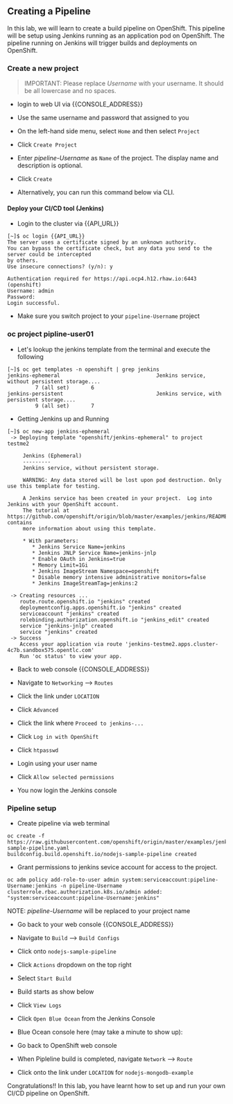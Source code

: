 ## Creating a Pipeline

In this lab, we will learn to create a build pipeline on OpenShift. This
pipeline will be setup using Jenkins running as an application pod on
OpenShift. The pipeline running on Jenkins will trigger builds and
deployments on OpenShift.

### Create a new project

> IMPORTANT: Please replace *Username* with your username. It should be all lowercase and no spaces.

- login to web UI via {{CONSOLE_ADDRESS}}

- Use the same username and password that assigned to you

- On the left-hand side menu, select `Home` and then select `Project`

- Click `Create Project`

- Enter *pipeline-Username* as `Name` of the project. The display name and description is optional.

- Click `Create`

- Alternatively, you can run this command below via CLI.

#### Deploy your CI/CD tool (Jenkins)

- Login to the cluster via {{API_URL}}

```
[~]$ oc login {{API_URL}}
The server uses a certificate signed by an unknown authority.
You can bypass the certificate check, but any data you send to the server could be intercepted
by others.
Use insecure connections? (y/n): y

Authentication required for https://api.ocp4.h12.rhaw.io:6443 (openshift)
Username: admin
Password:
Login successful.
```

- Make sure you switch project to your `pipeline-Username` project

### oc project pipline-user01

- Let's lookup the jenkins template from the terminal and execute the following

```
[~]$ oc get templates -n openshift | grep jenkins
jenkins-ephemeral                               Jenkins service, without persistent storage....
         7 (all set)       6
jenkins-persistent                              Jenkins service, with persistent storage....
         9 (all set)       7
```

- Getting Jenkins up and Running

```
[~]$ oc new-app jenkins-ephemeral
 -> Deploying template "openshift/jenkins-ephemeral" to project testme2

     Jenkins (Ephemeral)
     ---------
     Jenkins service, without persistent storage.

     WARNING: Any data stored will be lost upon pod destruction. Only use this template for testing.

     A Jenkins service has been created in your project.  Log into Jenkins with your OpenShift account.
     The tutorial at https://github.com/openshift/origin/blob/master/examples/jenkins/README.md contains
     more information about using this template.

     * With parameters:
        * Jenkins Service Name=jenkins
        * Jenkins JNLP Service Name=jenkins-jnlp
        * Enable OAuth in Jenkins=true
        * Memory Limit=1Gi
        * Jenkins ImageStream Namespace=openshift
        * Disable memory intensive administrative monitors=false
        * Jenkins ImageStreamTag=jenkins:2

 -> Creating resources ...
    route.route.openshift.io "jenkins" created
    deploymentconfig.apps.openshift.io "jenkins" created
    serviceaccount "jenkins" created
    rolebinding.authorization.openshift.io "jenkins_edit" created
    service "jenkins-jnlp" created
    service "jenkins" created
 -> Success
    Access your application via route 'jenkins-testme2.apps.cluster-4c7b.sandbox575.opentlc.com'
    Run 'oc status' to view your app.
```

- Back to web console {{CONSOLE_ADDRESS}}

- Navigate to `Networking` --> `Routes`

- Click the link under `LOCATION`

- Click `Advanced`

- Click the link where `Proceed to jenkins-...`

- Click `Log in with OpenShift`

- Click `htpasswd`

- Login using your user name

- Click `Allow selected permissions`

- You now login the Jenkins console

### Pipeline setup

- Create pipeline via web terminal

```
oc create -f https://raw.githubusercontent.com/openshift/origin/master/examples/jenkins/pipeline/nodejs-sample-pipeline.yaml
buildconfig.build.openshift.io/nodejs-sample-pipeline created
```

- Grant permissions to jenkins sevice account for access to the project.

```
oc adm policy add-role-to-user admin system:serviceaccount:pipeline-Username:jenkins -n pipeline-Username
clusterrole.rbac.authorization.k8s.io/admin added: "system:serviceaccount:pipeline-Username:jenkins"
```

NOTE: *pipeline-Username* will be replaced to your project name

- Go back to your web console {{CONSOLE_ADDRESS}}

- Navigate to `Build` --> `Build Configs`

- Click onto `nodejs-sample-pipeline`

- Click `Actions` dropdown on the top right

- Select `Start Build`

- Build starts as show below

- Click `View Logs`

- Click `Open Blue Ocean` from the Jenkins Console

- Blue Ocean console here (may take a minute to show up):

- Go back to OpenShift web console

- When Pipleline build is completed, navigate `Network` --> `Route`

- Click onto the link under `LOCATION` for `nodejs-mongodb-example`

Congratulations!! In this lab, you have learnt how to set up and run
your own CI/CD pipeline on OpenShift.

## 